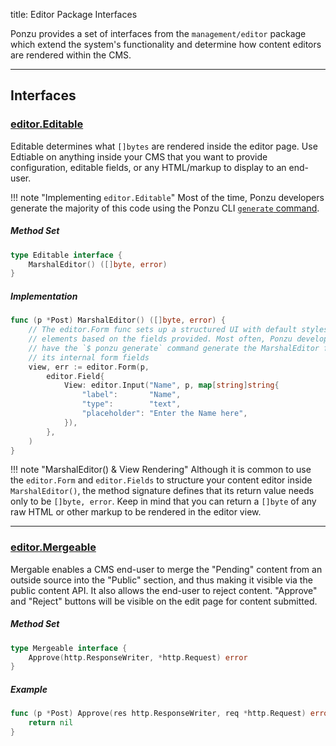 title: Editor Package Interfaces

Ponzu provides a set of interfaces from the `management/editor` package which 
extend the system's functionality and determine how content editors are rendered 
within the CMS.

---

## Interfaces

### [editor.Editable](https://godoc.org/github.com/sdassow/ponzu/management/editor#Editable)

Editable determines what `[]bytes` are rendered inside the editor page. Use 
Edtiable on anything inside your CMS that you want to provide configuration, editable 
fields, or any HTML/markup to display to an end-user.

!!! note "Implementing `editor.Editable`"
    Most of the time, Ponzu developers generate the majority of this code using 
    the Ponzu CLI [`generate` command](/CLI/Usage).

##### Method Set

```go
type Editable interface {
    MarshalEditor() ([]byte, error)
}
```

##### Implementation

```go
func (p *Post) MarshalEditor() ([]byte, error) {
    // The editor.Form func sets up a structured UI with default styles and form
    // elements based on the fields provided. Most often, Ponzu developers will
    // have the `$ ponzu generate` command generate the MarshalEditor func and 
    // its internal form fields
    view, err := editor.Form(p,
		editor.Field{
			View: editor.Input("Name", p, map[string]string{
				"label":       "Name",
				"type":        "text",
				"placeholder": "Enter the Name here",
			}),
		},
    )
}
```

!!! note "MarshalEditor() & View Rendering"
    Although it is common to use the `editor.Form` and `editor.Fields` to structure your content editor inside `MarshalEditor()`, the method signature defines that its return value needs only to be `[]byte, error`. Keep in mind that you can return a `[]byte` of any raw HTML or other markup to be rendered in the editor view.

---

### [editor.Mergeable](https://godoc.org/github.com/sdassow/ponzu/management/editor#Mergeable)

Mergable enables a CMS end-user to merge the "Pending" content from an outside source into the "Public" section, and thus making it visible via the public content API. It also allows the end-user to reject content. "Approve" and "Reject" buttons will be visible on the edit page for content submitted.

##### Method Set
```go
type Mergeable interface {
    Approve(http.ResponseWriter, *http.Request) error
}
```

##### Example
```go
func (p *Post) Approve(res http.ResponseWriter, req *http.Request) error {
    return nil
}
```
